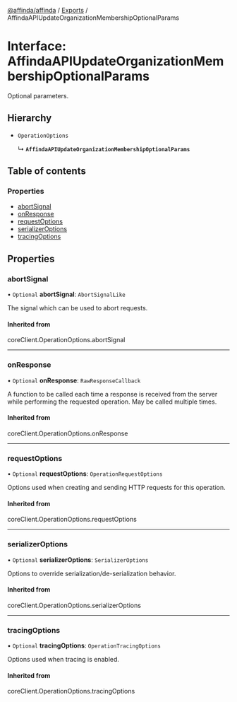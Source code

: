 [@affinda/affinda](../README.md) / [Exports](../modules.md) / AffindaAPIUpdateOrganizationMembershipOptionalParams

# Interface: AffindaAPIUpdateOrganizationMembershipOptionalParams

Optional parameters.

## Hierarchy

- `OperationOptions`

  ↳ **`AffindaAPIUpdateOrganizationMembershipOptionalParams`**

## Table of contents

### Properties

- [abortSignal](AffindaAPIUpdateOrganizationMembershipOptionalParams.md#abortsignal)
- [onResponse](AffindaAPIUpdateOrganizationMembershipOptionalParams.md#onresponse)
- [requestOptions](AffindaAPIUpdateOrganizationMembershipOptionalParams.md#requestoptions)
- [serializerOptions](AffindaAPIUpdateOrganizationMembershipOptionalParams.md#serializeroptions)
- [tracingOptions](AffindaAPIUpdateOrganizationMembershipOptionalParams.md#tracingoptions)

## Properties

### abortSignal

• `Optional` **abortSignal**: `AbortSignalLike`

The signal which can be used to abort requests.

#### Inherited from

coreClient.OperationOptions.abortSignal

___

### onResponse

• `Optional` **onResponse**: `RawResponseCallback`

A function to be called each time a response is received from the server
while performing the requested operation.
May be called multiple times.

#### Inherited from

coreClient.OperationOptions.onResponse

___

### requestOptions

• `Optional` **requestOptions**: `OperationRequestOptions`

Options used when creating and sending HTTP requests for this operation.

#### Inherited from

coreClient.OperationOptions.requestOptions

___

### serializerOptions

• `Optional` **serializerOptions**: `SerializerOptions`

Options to override serialization/de-serialization behavior.

#### Inherited from

coreClient.OperationOptions.serializerOptions

___

### tracingOptions

• `Optional` **tracingOptions**: `OperationTracingOptions`

Options used when tracing is enabled.

#### Inherited from

coreClient.OperationOptions.tracingOptions
